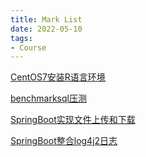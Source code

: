 ```yaml
---
title: Mark List
date: 2022-05-10
tags: 
- Course
---
```


[CentOS7安装R语言环境](https://cloud.tencent.com/developer/article/1481902)

[benchmarksql压测](https://www.modb.pro/db/23244)

[SpringBoot实现文件上传和下载](https://juejin.cn/post/6917586720309379079)

[SpringBoot整合log4j2日志](https://blog.csdn.net/qq_41946216/article/details/123715111)

